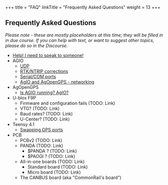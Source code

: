 +++
title = "FAQ"
linkTitle = "Frequently Asked Questions"
weight = 13
+++

## Frequently Asked Questions

_Please note - these are mostly placeholders at this time; they will be filled
in in due course. If you can help with text, or want to suggest other topics,
please do so in the Discourse._

- [Help! I need to speak to someone!](help-i-need-to-speak-to-someone)
- AGIO
  - [UDP](udp)
  - [RTK/NTRIP corrections](rtk-ntrip-corrections)
  - [Serial/COM ports](serial-com-ports)
  - [AgIO and AgOpenGPS - networking](../networking)
- AgOpenGPS
  - [Is AGIO running? AgIO?](is-agio-running-agio)
- U-blox F9P
  - Firmware and configuration fails (TODO: Link)
  - VTG? (TODO: Link)
  - Baud rates? (TODO: Link)
  - U-Center? (TODO: Link)
- Teensy 4.1
  - [Swapping GPS ports](swapping-gps-ports)
- PCB
  - PCBv2 (TODO: Link)
  - PANDA (TODO: Link)
    - $PANDA ? (TODO: Link)
    - $PAOGI ? (TODO: Link)
  - All-in-one boards (TODO: Link)
    - Standard board (TODO: Link)
    - Micro board (TODO: Link)
  - The CANBUS board (aka "CommonRail's board")
